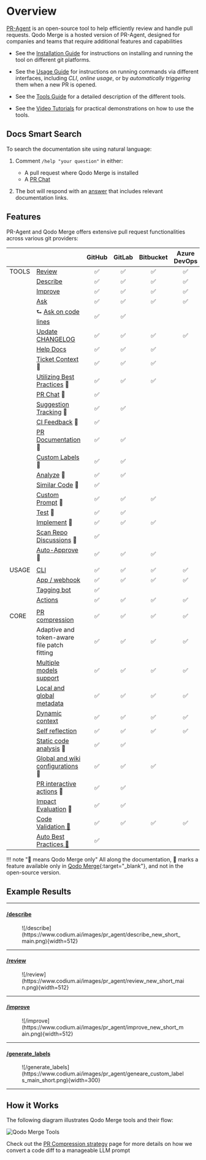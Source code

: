 # Overview

[PR-Agent](https://github.com/Codium-ai/pr-agent) is an open-source tool to help efficiently review and handle pull requests.
Qodo Merge is a hosted version of PR-Agent, designed for companies and teams that require additional features and capabilities

- See the [Installation Guide](./installation/index.md) for instructions on installing and running the tool on different git platforms.

- See the [Usage Guide](./usage-guide/index.md) for instructions on running commands via different interfaces, including _CLI_, _online usage_, or by _automatically triggering_ them when a new PR is opened.

- See the [Tools Guide](./tools/index.md) for a detailed description of the different tools.

- See the [Video Tutorials](https://www.youtube.com/playlist?list=PLRTpyDOSgbwFMA_VBeKMnPLaaZKwjGBFT) for practical demonstrations on how to use the tools.

## Docs Smart Search

To search the documentation site using natural language:

1) Comment `/help "your question"` in either:

   - A pull request where Qodo Merge is installed
   - A [PR Chat](https://qodo-merge-docs.qodo.ai/chrome-extension/features/#pr-chat)

2) The bot will respond with an [answer](https://github.com/Codium-ai/pr-agent/pull/1241#issuecomment-2365259334) that includes relevant documentation links.

## Features

PR-Agent and Qodo Merge offers extensive pull request functionalities across various git providers:

|       |                                                                                                         | GitHub | GitLab | Bitbucket | Azure DevOps |
| ----- | ------------------------------------------------------------------------------------------------------- |:------:|:------:|:---------:|:------------:|
| TOOLS | [Review](https://qodo-merge-docs.qodo.ai/tools/review/)                                                 |   ✅   |   ✅   |    ✅     |      ✅      |
|       | [Describe](https://qodo-merge-docs.qodo.ai/tools/describe/)                                             |   ✅   |   ✅   |    ✅     |      ✅      |
|       | [Improve](https://qodo-merge-docs.qodo.ai/tools/improve/)                                               |   ✅   |   ✅   |    ✅     |      ✅      |
|       | [Ask](https://qodo-merge-docs.qodo.ai/tools/ask/)                                                       |   ✅   |   ✅   |    ✅     |      ✅      |
|       | ⮑ [Ask on code lines](https://qodo-merge-docs.qodo.ai/tools/ask/#ask-lines)                             |   ✅   |   ✅   |           |              |
|       | [Update CHANGELOG](https://qodo-merge-docs.qodo.ai/tools/update_changelog/)                             |   ✅   |   ✅   |    ✅     |      ✅      |
|       | [Help Docs](https://qodo-merge-docs.qodo.ai/tools/help_docs/?h=auto#auto-approval)                      |   ✅   |   ✅   |    ✅     |              |
|       | [Ticket Context](https://qodo-merge-docs.qodo.ai/core-abilities/fetching_ticket_context/) 💎            |   ✅   |   ✅   |    ✅     |              |
|       | [Utilizing Best Practices](https://qodo-merge-docs.qodo.ai/tools/improve/#best-practices) 💎            |   ✅   |   ✅   |    ✅     |              |
|       | [PR Chat](https://qodo-merge-docs.qodo.ai/chrome-extension/features/#pr-chat) 💎                        |   ✅   |        |           |              |
|       | [Suggestion Tracking](https://qodo-merge-docs.qodo.ai/tools/improve/#suggestion-tracking) 💎            |   ✅   |   ✅   |           |              |
|       | [CI Feedback](https://qodo-merge-docs.qodo.ai/tools/ci_feedback/) 💎                                    |   ✅   |        |           |              |
|       | [PR Documentation](https://qodo-merge-docs.qodo.ai/tools/documentation/) 💎                             |   ✅   |   ✅   |           |              |
|       | [Custom Labels](https://qodo-merge-docs.qodo.ai/tools/custom_labels/) 💎                                |   ✅   |   ✅   |           |              |
|       | [Analyze](https://qodo-merge-docs.qodo.ai/tools/analyze/) 💎                                            |   ✅   |   ✅   |           |              |
|       | [Similar Code](https://qodo-merge-docs.qodo.ai/tools/similar_code/) 💎                                  |   ✅   |        |           |              |
|       | [Custom Prompt](https://qodo-merge-docs.qodo.ai/tools/custom_prompt/) 💎                                |   ✅   |   ✅   |    ✅     |              |
|       | [Test](https://qodo-merge-docs.qodo.ai/tools/test/) 💎                                                  |   ✅   |   ✅   |           |              |
|       | [Implement](https://qodo-merge-docs.qodo.ai/tools/implement/) 💎                                        |   ✅   |   ✅   |    ✅     |              |
|       | [Scan Repo Discussions](https://qodo-merge-docs.qodo.ai/tools/scan_repo_discussions/) 💎                |   ✅   |        |           |              |
|       | [Auto-Approve](https://qodo-merge-docs.qodo.ai/tools/improve/?h=auto#auto-approval) 💎                  |   ✅   |   ✅   |    ✅     |              |
|       |                                                                                                         |        |        |           |              |
| USAGE | [CLI](https://qodo-merge-docs.qodo.ai/usage-guide/automations_and_usage/#local-repo-cli)                |   ✅   |   ✅   |    ✅     |      ✅      |
|       | [App / webhook](https://qodo-merge-docs.qodo.ai/usage-guide/automations_and_usage/#github-app)          |   ✅   |   ✅   |    ✅     |      ✅      |
|       | [Tagging bot](https://github.com/Codium-ai/pr-agent#try-it-now)                                         |   ✅   |        |           |              |
|       | [Actions](https://qodo-merge-docs.qodo.ai/installation/github/#run-as-a-github-action)                  |   ✅   |   ✅   |    ✅     |      ✅      |
|       |                                                                                                         |        |        |           |              |
| CORE  | [PR compression](https://qodo-merge-docs.qodo.ai/core-abilities/compression_strategy/)                  |   ✅   |   ✅   |    ✅     |      ✅      |
|       | Adaptive and token-aware file patch fitting                                                             |   ✅   |   ✅   |    ✅     |      ✅      |
|       | [Multiple models support](https://qodo-merge-docs.qodo.ai/usage-guide/changing_a_model/)                |   ✅   |   ✅   |    ✅     |      ✅      |
|       | [Local and global metadata](https://qodo-merge-docs.qodo.ai/core-abilities/metadata/)                   |   ✅   |   ✅   |    ✅     |      ✅      |
|       | [Dynamic context](https://qodo-merge-docs.qodo.ai/core-abilities/dynamic_context/)                      |   ✅   |   ✅   |    ✅     |      ✅      |
|       | [Self reflection](https://qodo-merge-docs.qodo.ai/core-abilities/self_reflection/)                      |   ✅   |   ✅   |    ✅     |      ✅      |
|       | [Static code analysis](https://qodo-merge-docs.qodo.ai/core-abilities/static_code_analysis/) 💎         |   ✅   |   ✅   |           |              |
|       | [Global and wiki configurations](https://qodo-merge-docs.qodo.ai/usage-guide/configuration_options/) 💎 |   ✅   |   ✅   |    ✅     |              |
|       | [PR interactive actions](https://www.qodo.ai/images/pr_agent/pr-actions.mp4) 💎                         |   ✅   |   ✅   |           |              |
|       | [Impact Evaluation](https://qodo-merge-docs.qodo.ai/core-abilities/impact_evaluation/) 💎               |   ✅   |   ✅   |           |              |
|       | [Code Validation 💎](https://qodo-merge-docs.qodo.ai/core-abilities/code_validation/)                   |   ✅   |   ✅   |    ✅     |      ✅      |
|       | [Auto Best Practices 💎](https://qodo-merge-docs.qodo.ai/core-abilities/auto_best_practices/)                     |   ✅   |      |         |            |
!!! note "💎 means Qodo Merge only"
      All along the documentation, 💎 marks a feature available only in [Qodo Merge](https://www.codium.ai/pricing/){:target="_blank"}, and not in the open-source version.

## Example Results

<hr>

#### [/describe](https://github.com/Codium-ai/pr-agent/pull/530)

<figure markdown="1">
![/describe](https://www.codium.ai/images/pr_agent/describe_new_short_main.png){width=512}
</figure>
<hr>

#### [/review](https://github.com/Codium-ai/pr-agent/pull/732#issuecomment-1975099151)

<figure markdown="1">
![/review](https://www.codium.ai/images/pr_agent/review_new_short_main.png){width=512}
</figure>
<hr>

#### [/improve](https://github.com/Codium-ai/pr-agent/pull/732#issuecomment-1975099159)

<figure markdown="1">
![/improve](https://www.codium.ai/images/pr_agent/improve_new_short_main.png){width=512}
</figure>
<hr>

#### [/generate_labels](https://github.com/Codium-ai/pr-agent/pull/530)

<figure markdown="1">
![/generate_labels](https://www.codium.ai/images/pr_agent/geneare_custom_labels_main_short.png){width=300}
</figure>
<hr>

## How it Works

The following diagram illustrates Qodo Merge tools and their flow:

![Qodo Merge Tools](https://codium.ai/images/pr_agent/diagram-v0.9.png)

Check out the [PR Compression strategy](core-abilities/index.md) page for more details on how we convert a code diff to a manageable LLM prompt
